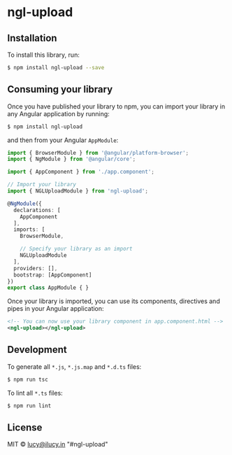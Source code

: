 # ngl-upload

## Installation

To install this library, run:

```bash
$ npm install ngl-upload --save
```

## Consuming your library

Once you have published your library to npm, you can import your library in any Angular application by running:

```bash
$ npm install ngl-upload
```

and then from your Angular `AppModule`:

```typescript
import { BrowserModule } from '@angular/platform-browser';
import { NgModule } from '@angular/core';

import { AppComponent } from './app.component';

// Import your library
import { NGLUploadModule } from 'ngl-upload';

@NgModule({
  declarations: [
    AppComponent
  ],
  imports: [
    BrowserModule,

    // Specify your library as an import
    NGLUploadModule
  ],
  providers: [],
  bootstrap: [AppComponent]
})
export class AppModule { }
```

Once your library is imported, you can use its components, directives and pipes in your Angular application:

```xml
<!-- You can now use your library component in app.component.html -->
<ngl-upload></ngl-upload>
```

## Development

To generate all `*.js`, `*.js.map` and `*.d.ts` files:

```bash
$ npm run tsc
```

To lint all `*.ts` files:

```bash
$ npm run lint
```

## License

MIT © [lucy@ilucy.in](mailto:lucy@ilucy.in)
"#ngl-upload" 
